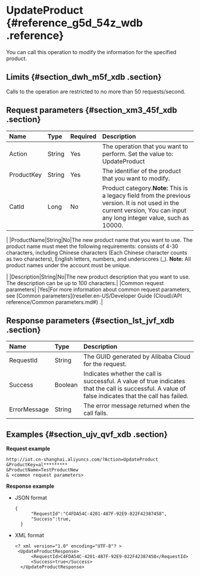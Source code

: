 # UpdateProduct {#reference_g5d_54z_wdb .reference}

You can call this operation to modify the information for the specified product.

## Limits {#section_dwh_m5f_xdb .section}

Calls to the operation are restricted to no more than 50 requests/second.

## Request parameters {#section_xm3_45f_xdb .section}

|Name|Type|Required|Description|
|:---|:---|:-------|:----------|
|Action|String|Yes|The operation that you want to perform. Set the value to: UpdateProduct|
|ProductKey|String|Yes|The identifier of the product that you want to modify.|
|CatId|Long|No|Product category.**Note:** This is a legacy field from the previous version. It is not used in the current version, You can input any long integer value, such as 10000.

|
|ProductName|String|No|The new product name that you want to use. The product name must meet the following requirements: consists of 4-30 characters, including Chinese characters \(Each Chinese character counts as two characters\), English letters, numbers, and underscores \(\_\). **Note:** All product names under the account must be unique.

|
|Description|String|No|The new product description that you want to use. The description can be up to 100 characters.|
|Common request parameters| |Yes|For more information about common request parameters, see [Common parameters](reseller.en-US/Developer Guide (Cloud)/API reference/Common parameters.md#) .|

## Response parameters {#section_lst_jvf_xdb .section}

|Name|Type|Description|
|:---|:---|:----------|
|RequestId|String|The GUID generated by Alibaba Cloud for the request.|
|Success|Boolean|Indicates whether the call is successful. A value of true indicates that the call is successful. A value of false indicates that the call has failed.|
|ErrorMessage|String|The error message returned when the call fails.|

## Examples {#section_ujv_qvf_xdb .section}

**Request example**

```
http://iot.cn-shanghai.aliyuncs.com/?Action=UpdateProduct
&ProductKey=al*********
&ProductName=TestProductNew
& <common request parameters>
```

**Response example**

-   JSON format

    ```
    {
          "RequestId":"C4FDA54C-4201-487F-92E9-022F42387458",
          "Success":true,
      }
    ```

-   XML format

    ```
    <? xml version="1.0" encoding="UTF-8"? >
     <UpdateProductResponse>
          <RequestId>C4FDA54C-4201-487F-92E9-022F42387458</RequestId>
          <Success>true</Success>
      </UpdateProductResponse>
    ```


